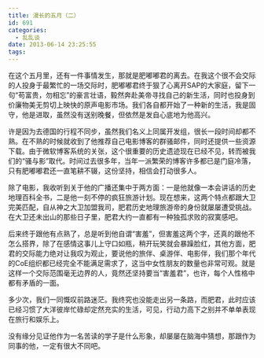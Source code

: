 ```yaml
---
title: 漫长的五月（二）
id: 691
categories:
  - 乱乱谈
date: 2013-06-14 23:25:55
tags:
---
```


在这个五月里，还有一件事情发生，那就是肥嘟嘟君的离去。<wbr>在我这个很不会交际的人投身于最繁忙的一场交际时，<wbr>肥嘟嘟君终于狠了心离开SAP的大家庭，留下一句“苟富贵，<wbr>勿相忘”的豪言壮语，毅然奔赴美帝寻找自己的新生活，<wbr>同时也投身到价廉物美无剪切上映快的原声电影市场。<wbr>我们各自都开始了一种新的生活，我是固守，他是进取，虽然没有送别晚餐，<wbr>但依然是发自心底地为他高兴。</wbr></wbr></wbr></wbr></wbr></wbr>

许是因为去德国的行程不同步，虽然我们名义上同属开发组，<wbr>很长一段时间却都不熟。在不熟的时候就收到了他推荐自己电影博客的群骚邮件，<wbr>同时还提供一些资源下载。由于微软博客系统的关张，<wbr>这个很重要的历史遗迹现在已经不见，转而被我们的“骚与影”<wbr>取代。时间过去很多年，当年一派繁荣的博客许多都已是门庭冷落，只有肥嘟嘟君还一直笔耕不辍，<wbr>这份坚持，相信会打动很多人。</wbr></wbr></wbr></wbr></wbr>

除了电影，我收听到关于他的广播还集中于两方面：<wbr>一是他就像一本会讲话的历史地理百科全书，<wbr>二是他一刻不停的疯狂旅游计划。现在想来，<wbr>这两个特点都跟大卫完美匹配，自从神之大卫加盟我司，肥君历史地理旅游帝的身份就屡屡遭受挑战。<wbr>在大卫还未出山的那些日子里，肥君大约一直都有一种独孤求败的寂寞感吧。</wbr></wbr></wbr></wbr>

后来终于跟他有点熟了，总是听到他自谓“害羞”，<wbr>但害羞这两个字，还真的跟他不怎么搭界，<wbr>除了在感情这事儿上守口如瓶，稍开玩笑就会暴躁脸红，<wbr>其他方面，肥君的交际能力绝对让我叹为观止，要说他的旅伴、<wbr>桌游伴、电影伴，<wbr>我们那个年代的CoE组织都已经完全不能满足需求了，这当中女性朋友的数量也非常可观。<wbr>就是这样一个交际范围毫无边界的人，竟然还坚持要当“害羞君”，<wbr>也许，每个人性格中都有矛盾的一面。</wbr></wbr></wbr></wbr></wbr></wbr></wbr>

多少次，我们一同慨叹前路迷茫。我终究也没能走出另一条路，而肥君，此时应该已经习惯了大洋彼岸忙碌却定然充实的生活，可见，行动力高下之别并不单单表现在旅行和娱乐上。

没有缘分见证他作为一名苦读的学子是什么形象，却屡屡在脑海中猜想，那跟作为同事的他，一定有很大不同吧。